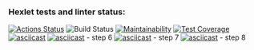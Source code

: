 ### Hexlet tests and linter status:
[![Actions Status](https://github.com/marus0v/php-project-48/workflows/hexlet-check/badge.svg)](https://github.com/marus0v/php-project-48/actions)
![Build Status](https://github.com/marus0v/php-project-48/workflows/Marus0v-Actions-Tests/badge.svg)
[![Maintainability](https://api.codeclimate.com/v1/badges/5b4c8096da0a76b62758/maintainability)](https://codeclimate.com/github/marus0v/php-project-48/maintainability)
[![Test Coverage](https://api.codeclimate.com/v1/badges/5b4c8096da0a76b62758/test_coverage)](https://codeclimate.com/github/marus0v/php-project-48/test_coverage)
[![asciicast](https://asciinema.org/a/3XonQqARnKz8osNZ3zzGEwEDW.svg)](https://asciinema.org/a/3XonQqARnKz8osNZ3zzGEwEDW)
[![asciicast](https://asciinema.org/a/3XonQqARnKz8osNZ3zzGEwEDW.svg)](https://asciinema.org/a/3XonQqARnKz8osNZ3zzGEwEDW) - step 6
[![asciicast](https://asciinema.org/a/1K1HFcy1syQQfRc5cBSCmjZwx.svg)](https://asciinema.org/a/1K1HFcy1syQQfRc5cBSCmjZwx) - step 7
[![asciicast](https://asciinema.org/a/TIByyQbHOQk61299NuBZgVxpu.svg)](https://asciinema.org/a/TIByyQbHOQk61299NuBZgVxpu) - step 8